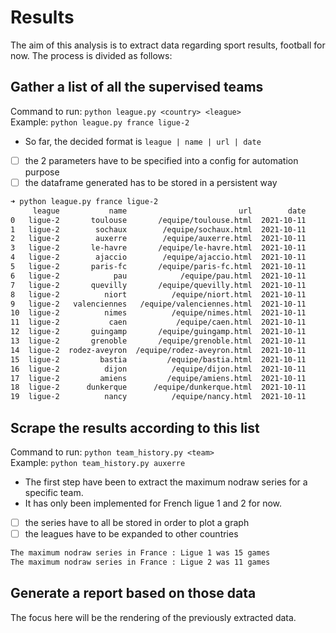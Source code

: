 # Results

The aim of this analysis is to extract data regarding sport results, football for now.
The process is divided as follows:

## Gather a list of all the supervised teams 
Command to run: `python league.py <country> <league>`  
Example: `python league.py france ligue-2`
- So far, the decided format is `league | name | url | date`
- [ ] the 2 parameters have to be specified into a config for automation purpose
- [ ] the dataframe generated has to be stored in a persistent way

```bash
➜ python league.py france ligue-2
     league           name                         url        date
0   ligue-2       toulouse       /equipe/toulouse.html  2021-10-11
1   ligue-2        sochaux        /equipe/sochaux.html  2021-10-11
2   ligue-2        auxerre        /equipe/auxerre.html  2021-10-11
3   ligue-2       le-havre       /equipe/le-havre.html  2021-10-11
4   ligue-2        ajaccio        /equipe/ajaccio.html  2021-10-11
5   ligue-2       paris-fc       /equipe/paris-fc.html  2021-10-11
6   ligue-2            pau            /equipe/pau.html  2021-10-11
7   ligue-2       quevilly       /equipe/quevilly.html  2021-10-11
8   ligue-2          niort          /equipe/niort.html  2021-10-11
9   ligue-2   valenciennes   /equipe/valenciennes.html  2021-10-11
10  ligue-2          nimes          /equipe/nimes.html  2021-10-11
11  ligue-2           caen           /equipe/caen.html  2021-10-11
12  ligue-2       guingamp       /equipe/guingamp.html  2021-10-11
13  ligue-2       grenoble       /equipe/grenoble.html  2021-10-11
14  ligue-2  rodez-aveyron  /equipe/rodez-aveyron.html  2021-10-11
15  ligue-2         bastia         /equipe/bastia.html  2021-10-11
16  ligue-2          dijon          /equipe/dijon.html  2021-10-11
17  ligue-2         amiens         /equipe/amiens.html  2021-10-11
18  ligue-2      dunkerque      /equipe/dunkerque.html  2021-10-11
19  ligue-2          nancy          /equipe/nancy.html  2021-10-11
```

## Scrape the results according to this list
Command to run: `python team_history.py <team>`  
Example: `python team_history.py auxerre`  
- The first step have been to extract the maximum nodraw series for a specific team.
- It has only been implemented for French ligue 1 and 2 for now.
- [ ] the series have to all be stored in order to plot a graph
- [ ] the leagues have to be expanded to other countries

```bash
The maximum nodraw series in France : Ligue 1 was 15 games
The maximum nodraw series in France : Ligue 2 was 11 games
```

## Generate a report based on those data
The focus here will be the rendering of the previously extracted data.